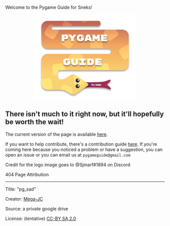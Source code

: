 Welcome to the Pygame Guide for Sneks!

<div align="center"><img src="./logo_files/logo.svg" width="325"/></div>

There isn't much to it right now, but it'll hopefully be worth the wait!
---
The current version of the page is available [here](https://pygame-guide-for-sneks.github.io/).

If you want to help contribute, there's a contribution guide [here](./documentation/contributing.md). If you're coming here because you noticed a problem or have a suggestion, you can open an issue or you can email us at `pygameguide@gmail.com`

Credit for the logo image goes to @Sjmarf#1894 on Discord

404 Page Attribution
<hr>
Title: "pg_sad"

Creator: [Mega-JC](https://github.com/Mega-JC)

Source: a private google drive

License: (tentative) [CC-BY SA 2.0](https://creativecommons.org/licenses/by-sa/2.0/)